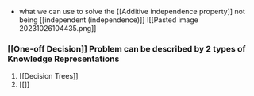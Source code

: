 - what we can use to solve the [[Additive independence property]] not being [[independent (independence)]]
![[Pasted image 20231026104435.png]]
### [[One-off Decision]] Problem can be described by 2 types of Knowledge Representations
1. [[Decision Trees]]
2. [[]]